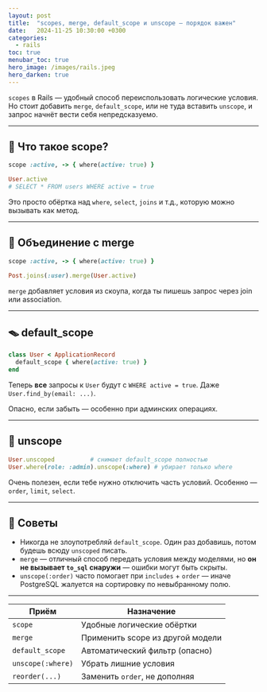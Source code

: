 ```yaml
---
layout: post
title:  "scopes, merge, default_scope и unscope — порядок важен"
date:   2024-11-25 10:30:00 +0300
categories:
  - rails
toc: true
menubar_toc: true
hero_image: /images/rails.jpeg
hero_darken: true
---
```


`scopes` в Rails — удобный способ переиспользовать логические условия.  
Но стоит добавить `merge`, `default_scope`, или не туда вставить `unscope`, и запрос начнёт вести себя непредсказуемо.

---

## 🧩 Что такое scope?

```ruby
scope :active, -> { where(active: true) }

User.active
# SELECT * FROM users WHERE active = true
````

Это просто обёртка над `where`, `select`, `joins` и т.д., которую можно вызывать как метод.

---

## 🧬 Объединение с merge

```ruby
scope :active, -> { where(active: true) }

Post.joins(:user).merge(User.active)
```

`merge` добавляет условия из скоупа, когда ты пишешь запрос через join или association.

---

## 🪤 default\_scope

```ruby
class User < ApplicationRecord
  default_scope { where(active: true) }
end
```

Теперь **все** запросы к `User` будут с `WHERE active = true`. Даже `User.find_by(email: ...)`.

Опасно, если забыть — особенно при админских операциях.

---

## 🧼 unscope

```ruby
User.unscoped          # снимает default_scope полностью
User.where(role: :admin).unscope(:where) # убирает только where
```

Очень полезен, если тебе нужно отключить часть условий. Особенно — `order`, `limit`, `select`.

---

## 🎯 Советы

* Никогда не злоупотребляй `default_scope`. Один раз добавишь, потом будешь всюду `unscoped` писать.
* `merge` — отличный способ передать условия между моделями, но **он не вызывает `to_sql` снаружи** — ошибки могут быть скрыты.
* `unscope(:order)` часто помогает при `includes` + `order` — иначе PostgreSQL жалуется на сортировку по невыбранному полю.

---

| Приём             | Назначение                       |
| ----------------- | -------------------------------- |
| `scope`           | Удобные логические обёртки       |
| `merge`           | Применить scope из другой модели |
| `default_scope`   | Автоматический фильтр (опасно)   |
| `unscope(:where)` | Убрать лишние условия            |
| `reorder(...)`    | Заменить `order`, не дополняя    |
